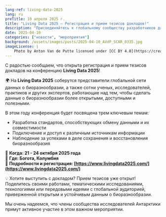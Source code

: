 ```yaml
---
lang-ref: living-data-2025
lang: ru
preTitle: 10 апреля 2025 г.
title: "Living Data 2025 – Регистрация и прием тезисов докладов!"
description: "Присоединяйтесь к глобальному сообществу разработчиков данных о биоразнообразии на Living Data 2025. Регистрация и прием тезисов докладов уже открыты!"
date: 2025-04-10
categories: ["новости", "мероприятия"]
background: /assets/images/posts/2025-04-10_AVdP_SCAR_0335.jpg
imageLicense: |
    Photo by Anton Van de Putte licensed under [CC BY 4.0](https://creativecommons.org/licenses/by/4.0/)
---
```


С радостью сообщаем, что открыта регистрация и прием тезисов докладов на конференцию **Living Data 2025**!

🌍 На **Living Data 2025** соберутся представители глобальной сети данных о биоразнообразии, а также сотни ученых, исследователей, практиков и других экспертов, работающие над тем, чтобы сделать данные о биоразнообразии более открытыми, доступными и полезными.

В этом году конференция будет посвящена трем ключевым темам:

- Разработка стандартов, способствующих обмену данными и их совместимости
- Подключение и доступ к различным источникам информации
- Наблюдение за успехами в деле сохранения и восстановления биоразнообразия

📅 **Когда: 21 - 24 октября 2025 года**  
📍 **Где: Богота, Колумбия**  
🔗 **Подробности и регистрация: [https://www.livingdata2025.com/](https://www.livingdata2025.com/)**

💡 Хотите выступить с докладом? Прием тезисов уже открыт! Поделитесь своими работами, тематическими исследованиями, технологиями или передовыми идеями с глобальной аудиторией, приверженной открытым и устойчивым данным о биоразнообразии.

Мы очень надеемся, что члены сообщества исследователей Антарктики примут активное участие в этом важном мероприятии.
